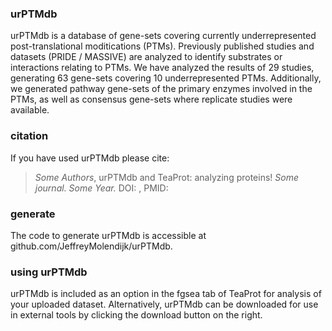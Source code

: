 ### urPTMdb
urPTMdb is a database of gene-sets covering currently underrepresented post-translational moditications (PTMs). Previously published studies and datasets (PRIDE / MASSIVE) are analyzed to identify substrates or interactions relating to PTMs. We have analyzed the results of 29 studies, generating 63 gene-sets covering 10 underrepresented PTMs. Additionally, we generated pathway gene-sets of the primary enzymes involved in the PTMs, as well as consensus gene-sets where replicate studies were available.

### citation
If you have used urPTMdb please cite:
> *Some Authors*, urPTMdb and TeaProt: analyzing proteins! *Some journal. Some Year.* DOI: , PMID:

### generate
The code to generate urPTMdb is accessible at github.com/JeffreyMolendijk/urPTMdb.

### using urPTMdb
urPTMdb is included as an option in the fgsea tab of TeaProt for analysis of your uploaded dataset. Alternatively, urPTMdb can be downloaded for use in external tools by clicking the download button on the right.